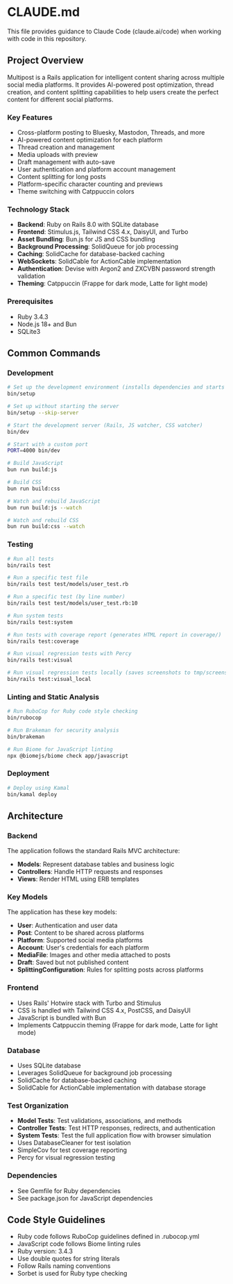 # CLAUDE.md

This file provides guidance to Claude Code (claude.ai/code) when working with code in this repository.

## Project Overview

Multipost is a Rails application for intelligent content sharing across multiple social media platforms. It provides AI-powered post optimization, thread creation, and content splitting capabilities to help users create the perfect content for different social platforms.

### Key Features

- Cross-platform posting to Bluesky, Mastodon, Threads, and more
- AI-powered content optimization for each platform
- Thread creation and management
- Media uploads with preview
- Draft management with auto-save
- User authentication and platform account management
- Content splitting for long posts
- Platform-specific character counting and previews
- Theme switching with Catppuccin colors

### Technology Stack

- **Backend**: Ruby on Rails 8.0 with SQLite database
- **Frontend**: Stimulus.js, Tailwind CSS 4.x, DaisyUI, and Turbo
- **Asset Bundling**: Bun.js for JS and CSS bundling
- **Background Processing**: SolidQueue for job processing
- **Caching**: SolidCache for database-backed caching
- **WebSockets**: SolidCable for ActionCable implementation
- **Authentication**: Devise with Argon2 and ZXCVBN password strength validation
- **Theming**: Catppuccin (Frappe for dark mode, Latte for light mode)

### Prerequisites

- Ruby 3.4.3
- Node.js 18+ and Bun
- SQLite3

## Common Commands

### Development

```bash
# Set up the development environment (installs dependencies and starts the server)
bin/setup

# Set up without starting the server
bin/setup --skip-server

# Start the development server (Rails, JS watcher, CSS watcher)
bin/dev

# Start with a custom port
PORT=4000 bin/dev

# Build JavaScript
bun run build:js

# Build CSS
bun run build:css

# Watch and rebuild JavaScript
bun run build:js --watch

# Watch and rebuild CSS
bun run build:css --watch
```

### Testing

```bash
# Run all tests
bin/rails test

# Run a specific test file
bin/rails test test/models/user_test.rb

# Run a specific test (by line number)
bin/rails test test/models/user_test.rb:10

# Run system tests
bin/rails test:system

# Run tests with coverage report (generates HTML report in coverage/)
bin/rails test:coverage

# Run visual regression tests with Percy
bin/rails test:visual

# Run visual regression tests locally (saves screenshots to tmp/screenshots)
bin/rails test:visual_local
```

### Linting and Static Analysis

```bash
# Run RuboCop for Ruby code style checking
bin/rubocop

# Run Brakeman for security analysis
bin/brakeman

# Run Biome for JavaScript linting
npx @biomejs/biome check app/javascript
```

### Deployment

```bash
# Deploy using Kamal
bin/kamal deploy
```

## Architecture

### Backend

The application follows the standard Rails MVC architecture:

- **Models**: Represent database tables and business logic
- **Controllers**: Handle HTTP requests and responses
- **Views**: Render HTML using ERB templates

### Key Models

The application has these key models:

- **User**: Authentication and user data
- **Post**: Content to be shared across platforms
- **Platform**: Supported social media platforms
- **Account**: User's credentials for each platform
- **MediaFile**: Images and other media attached to posts
- **Draft**: Saved but not published content
- **SplittingConfiguration**: Rules for splitting posts across platforms

### Frontend

- Uses Rails' Hotwire stack with Turbo and Stimulus
- CSS is handled with Tailwind CSS 4.x, PostCSS, and DaisyUI
- JavaScript is bundled with Bun
- Implements Catppuccin theming (Frappe for dark mode, Latte for light mode)

### Database

- Uses SQLite database
- Leverages SolidQueue for background job processing
- SolidCache for database-backed caching
- SolidCable for ActionCable implementation with database storage

### Test Organization

- **Model Tests**: Test validations, associations, and methods
- **Controller Tests**: Test HTTP responses, redirects, and authentication
- **System Tests**: Test the full application flow with browser simulation
- Uses DatabaseCleaner for test isolation
- SimpleCov for test coverage reporting
- Percy for visual regression testing

### Dependencies

- See Gemfile for Ruby dependencies
- See package.json for JavaScript dependencies

## Code Style Guidelines

- Ruby code follows RuboCop guidelines defined in .rubocop.yml
- JavaScript code follows Biome linting rules
- Ruby version: 3.4.3
- Use double quotes for string literals
- Follow Rails naming conventions
- Sorbet is used for Ruby type checking

